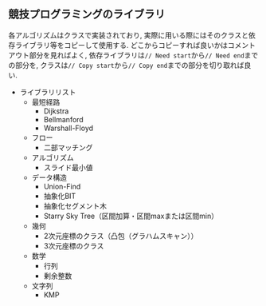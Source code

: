 ## 競技プログラミングのライブラリ

各アルゴリズムはクラスで実装されており, 実際に用いる際にはそのクラスと依存ライブラリ等をコピーして使用する. どこからコピーすれば良いかはコメントアウト部分を見ればよく, 依存ライブラリは`// Need start`から`// Need end`までの部分を, クラスは`// Copy start`から`// Copy end`までの部分を切り取れば良い.

* ライブラリリスト
    * 最短経路
        * Dijkstra
        * Bellmanford
        * Warshall-Floyd
    * フロー
        * 二部マッチング
    * アルゴリズム
        * スライド最小値
    * データ構造
        * Union-Find
        * 抽象化BIT
        * 抽象化セグメント木
        * Starry Sky Tree（区間加算・区間maxまたは区間min）
    * 幾何
        * 2次元座標のクラス（凸包（グラハムスキャン））
        * 3次元座標のクラス
    * 数学
        * 行列
        * 剰余整数
    * 文字列
        * KMP